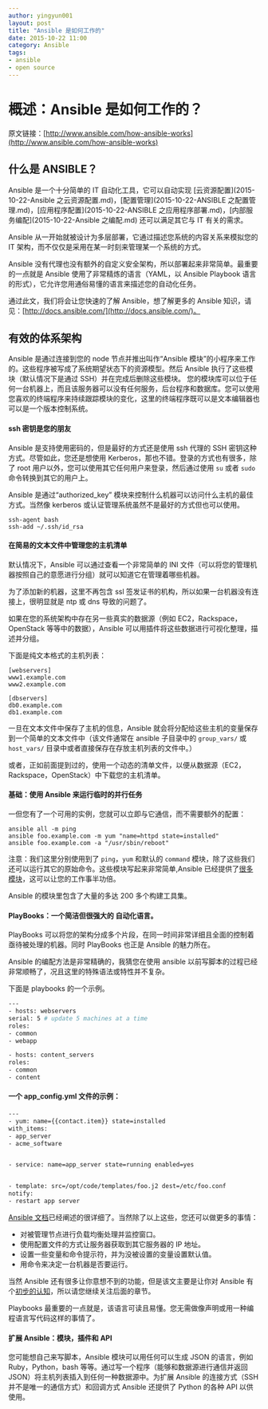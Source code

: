 ```yaml
---
author: yingyun001
layout: post
title: "Ansible 是如何工作的"
date: 2015-10-22 11:00
category: Ansible
tags:
- ansible
- open source
---
```


# 概述：Ansible 是如何工作的？
原文链接：[http://www.ansible.com/how-ansible-works](http://www.ansible.com/how-ansible-works)

## 什么是 ANSIBLE？

Ansible 是一个十分简单的 IT 自动化工具，它可以自动实现 [云资源配置](2015-10-22-Ansible 之云资源配置.md)，[配置管理](2015-10-22-ANSIBLE 之配置管理.md)，[应用程序配置](2015-10-22-ANSIBLE 之应用程序部署.md)，[内部服务编配](2015-10-22-Ansible 之编配.md) 还可以满足其它与 IT 有关的需求。

Ansible 从一开始就被设计为多层部署，它通过描述您系统的内容关系来模拟您的 IT 架构，而不仅仅是采用在某一时刻来管理某一个系统的方式。

Ansible 没有代理也没有额外的自定义安全架构，所以部署起来非常简单。最重要的一点就是 Ansible 使用了非常精炼的语言（YAML，以 Ansible Playbook 语言的形式），它允许您用通俗易懂的语言来描述您的自动化任务。

通过此文，我们将会让您快速的了解 Ansible，想了解更多的 Ansible 知识，请见：[http://docs.ansible.com/](http://docs.ansible.com/)。

## 有效的体系架构

Ansible 是通过连接到您的 node 节点并推出叫作“Ansible 模块”的小程序来工作的。这些程序被写成了系统期望状态下的资源模型。然后 Ansible 执行了这些模块（默认情况下是通过 SSH）并在完成后删除这些模块。
您的模块库可以位于任何一台机器上，而且该服务器可以没有任何服务，后台程序和数据库。您可以使用您喜欢的终端程序来持续跟踪模块的变化，这里的终端程序既可以是文本编辑器也可以是一个版本控制系统。

#### ssh 密钥是您的朋友

Ansible 是支持使用密码的，但是最好的方式还是使用 ssh 代理的 SSH 密钥这种方式。尽管如此，您还是想使用 Kerberos，那也不错。登录的方式也有很多，除了 root 用户以外，您可以使用其它任何用户来登录，然后通过使用 `su` 或者 `sudo` 命令转换到其它的用户上。

Ansible 是通过“authorized_key” 模块来控制什么机器可以访问什么主机的最佳方式。当然像 kerberos 或认证管理系统虽然不是最好的方式但也可以使用。

~~~
ssh-agent bash
ssh-add ~/.ssh/id_rsa
~~~

#### 在简易的文本文件中管理您的主机清单

默认情况下，Ansible 可以通过查看一个非常简单的 INI 文件（可以将您的管理机器按照自己的意愿进行分组）就可以知道它在管理着哪些机器。

为了添加新的机器，这里不再包含 ssl 签发证书的机构，所以如果一台机器没有连接上，很明显就是 ntp 或 dns 导致的问题了。

如果在您的系统架构中存在另一些真实的数据源（例如 EC2，Rackspace，OpenStack 等等中的数据），Ansible 可以用插件将这些数据进行可视化整理，描述并分组。

下面是纯文本格式的主机列表：

~~~
[webservers]
www1.example.com
www2.example.com

[dbservers]
db0.example.com
db1.example.com
~~~

一旦在文本文件中保存了主机的信息，Ansible 就会将分配给这些主机的变量保存到一个简单的文本文件中（该文件通常在 ansible 子目录中的 `group_vars/` 或 `host_vars/` 目录中或者直接保存在存放主机列表的文件中。）

或者，正如前面提到过的，使用一个动态的清单文件，以便从数据源（EC2，Rackspace，OpenStack）中下载您的主机清单。

#### 基础：使用 Ansible 来运行临时的并行任务
一但您有了一个可用的实例，您就可以立即与它通信，而不需要额外的配置：

~~~
ansible all -m ping 
ansible foo.example.com -m yum "name=httpd state=installed"
ansible foo.example.com -a "/usr/sbin/reboot"
~~~

注意：我们这里分别使用到了 `ping`，`yum` 和默认的 `command` 模块，除了这些我们还可以运行其它的原始命令。这些模块写起来非常简单,Ansible 已经提供了[很多模块](http://docs.ansible.com/ansible/modules_by_category.html)，这可以让您的工作事半功倍。

Ansible 的模块里包含了大量的多达 200 多个构建工具集。

#### PlayBooks：一个简洁但很强大的  自动化语言。

PlayBooks 可以将您的架构分成多个片段，在同一时间非常详细且全面的控制着亟待被处理的机器。同时 PlayBooks 也正是 Ansible 的魅力所在。

Ansible 的编配方法是非常精确的，我猜您在使用 ansible 以前写脚本的过程已经非常顺畅了，况且这里的特殊语法或特性并不复杂。

下面是 playbooks 的一个示例。

~~~ bash
---
- hosts: webservers
serial: 5 # update 5 machines at a time
roles:
- common
- webapp

- hosts: content_servers
roles:
- common
- content
~~~

#### 一个 app_config.yml 文件的示例：

~~~ bash
---
- yum: name={{contact.item}} state=installed
with_items:
- app_server
- acme_software


- service: name=app_server state=running enabled=yes


- template: src=/opt/code/templates/foo.j2 dest=/etc/foo.conf
notify: 
- restart app server
~~~

[Ansible 文档](http://docs.ansible.com/index.html)已经阐述的很详细了。当然除了以上这些，您还可以做更多的事情：

* 对被管理节点进行负载均衡处理并监控窗口。
* 使用配置文件的方式让服务器获取到其它服务器的 IP 地址。
* 设置一些变量和命令提示符，并为没被设置的变量设置默认值。
* 用命令来决定一台机器是否要运行。

当然 Ansible 还有很多让你意想不到的功能，但是该文主要是让你对 Ansible 有个[初步的认知](http://www.ansible.com/get-started)，所以请您继续关注后面的章节。

Playbooks 最重要的一点就是，该语言可读且易懂。您无需做像声明或用一种编程语言写代码这样的事情了。

#### 扩展 Ansible：模块，插件和 API

您可能想自己来写脚本，Ansible 模块可以用任何可以生成 JSON 的语言，例如 Ruby，Python，bash 等等。通过写一个程序（能够和数据源进行通信并返回 JSON）将主机列表插入到任何一种数据源中。为扩展 Ansible 的连接方式（SSH 并不是唯一的通信方式）和回调方式 Ansible 还提供了 Python 的各种 API 以供使用。


